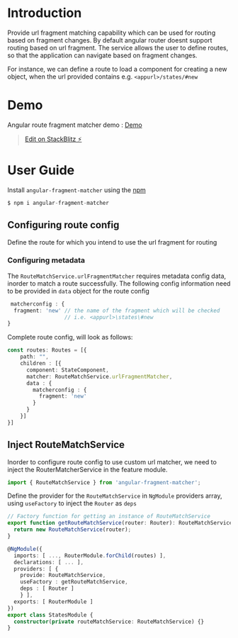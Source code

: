 # Introduction
Provide url fragment matching capability which can be used for routing based on fragment changes. By default angular router doesnt support routing based on url fragment. The service allows the user to define routes, so that the application can navigate based on fragment changes. 

For instance, we can define a route to load a component for creating a new object, when the url provided contains e.g. `<appurl>/states/#new`

# Demo
Angular route fragment matcher demo : <a href="https://angular-fragment-matcher-demo.stackblitz.io/" target="_blank">Demo</a>

> <a href="https://stackblitz.com/edit/angular-fragment-matcher-demo" target="_blank">Edit on StackBlitz ⚡️</a> 

# User Guide
Install `angular-fragment-matcher` using the [npm](https://www.npmjs.com/)
```typescript
$ npm i angular-fragment-matcher
```

## Configuring route config
Define the route for which you intend to use the url fragment for routing

### Configuring metadata
The `RouteMatchService.urlFragmentMatcher` requires metadata config data, inorder to match a route successfully. The following config information need to be provided in `data` object for the route config

```typescript
 matcherconfig : {
  fragment: 'new' // the name of the fragment which will be checked 
                  // i.e. <appurl>\states\#new
}
```

Complete route config, will look as follows:
```typescript
const routes: Routes = [{
    path: "",
    children : [{
      component: StateComponent,
      matcher: RouteMatchService.urlFragmentMatcher,
      data : {
        matcherconfig : {
          fragment: 'new'
        }
      }
    }]
}]
```

## Inject RouteMatchService
Inorder to configure route config to use custom url matcher, we need to inject the RouterMatcherService in the feature module. 

```typescript
import { RouteMatchService } from 'angular-fragment-matcher';
```

Define the provider for the `RouteMatchService` in `NgModule` providers array, using `useFactory` to inject the `Router` as `deps`

```typescript
// Factory function for getting an instance of RouteMatchService
export function getRouteMatchService(router: Router): RouteMatchService {
  return new RouteMatchService(router);
}

@NgModule({
  imports: [ ..., RouterModule.forChild(routes) ],
  declarations: [ ... ],
  providers: [ {
    provide: RouteMatchService,
    useFactory : getRouteMatchService, 
    deps : [ Router ]
    } ],
  exports: [ RouterModule ]
})
export class StatesModule {
  constructor(private routeMatchService: RouteMatchService) {}
}
```